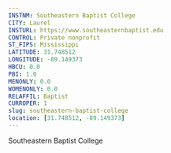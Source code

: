 ```yaml
---
INSTNM: Southeastern Baptist College
CITY: Laurel
INSTURL: https://www.southeasternbaptist.edu
CONTROL: Private nonprofit
ST_FIPS: Mississippi
LATITUDE: 31.748512
LONGITUDE: -89.149373
HBCU: 0.0
PBI: 1.0
MENONLY: 0.0
WOMENONLY: 0.0
RELAFFIL: Baptist
CURROPER: 1
slug: southeastern-baptist-college
location: [31.748512, -89.149373]
---
```

Southeastern Baptist College